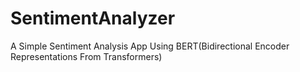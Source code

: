# SentimentAnalyzer
A Simple Sentiment Analysis App Using BERT(Bidirectional Encoder Representations From Transformers)
